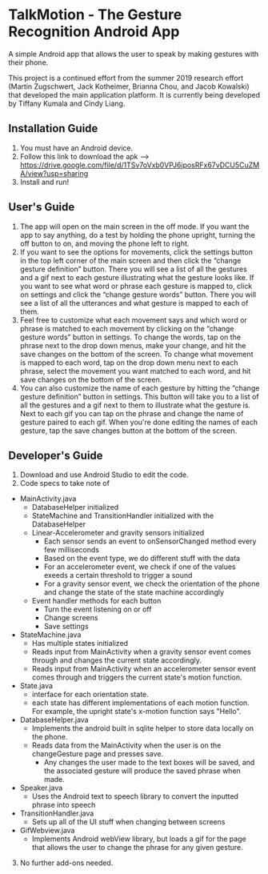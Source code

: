 # TalkMotion - The Gesture Recognition Android App
A simple Android app that allows the user to speak by making gestures with their phone.

This project is a continued effort from the summer 2019 research effort (Martin Zugschwert, Jack Kotheimer, Brianna Chou, and Jacob Kowalski) that developed the main application platform. It is currently being developed by Tiffany Kumala and Cindy Liang. 

## Installation Guide
1. You must have an Android device.
2. Follow this link to download the apk --> https://drive.google.com/file/d/1TSv7oVxb0VPJ6jposRFx67vDCU5CuZMA/view?usp=sharing
3. Install and run!


## User's Guide
1. The app will open on the main screen in the off mode. If you want the app to say anything, do a test by holding the phone upright, turning the off button to on, and moving the phone left to right.
2. If you want to see the options for movements, click the settings button in the top left corner of the main screen and then click the “change gesture definition” button. There you will see a list of all the gestures and a gif next to each gesture illustrating what the gesture looks like. If you want to see what word or phrase each gesture is mapped to, click on settings and click the “change gesture words” button. There you will see a list of all the utterances and what gesture is mapped to each of them.
3. Feel free to customize what each movement says and which word or phrase is matched to each movement by clicking on the “change gesture words” button in settings. To change the words, tap on the phrase next to the drop down menus, make your change, and hit the save changes on the bottom of the screen. To change what movement is mapped to each word, tap on the drop down menu next to each phrase, select the movement you want matched to each word, and hit save changes on the bottom of the screen. 
4. You can also customize the name of each gesture by hitting the “change gesture definition” button in settings. This button will take you to a list of all the gestures and a gif next to them to illustrate what the gesture is. Next to each gif you can tap on the phrase and change the name of gesture paired to each gif. When you're done editing the names of each gesture, tap the save changes button at the bottom of the screen. 


## Developer's Guide
1. Download and use Android Studio to edit the code.
2. Code specs to take note of
  - MainActivity.java
    * DatabaseHelper initialized
    * StateMachine and TransitionHandler initialized with the DatabaseHelper
    * Linear-Accelerometer and gravity sensors initialized
      - Each sensor sends an event to onSensorChanged method every few milliseconds
      - Based on the event type, we do different stuff with the data
      - For an accelerometer event, we check if one of the values exeeds a certain threshold to trigger a sound
      - For a gravity sensor event, we check the orientation of the phone and change the state of the state machine accordingly
    * Event handler methods for each button 
      - Turn the event listening on or off
      - Change screens
      - Save settings
  - StateMachine.java
    * Has multiple states initialized
    * Reads input from MainActivity when a gravity sensor event comes through and changes the current state accordingly.
    * Reads input from MainActivity when an accelerometer sensor event comes through and triggers the current state's motion function.
  - State.java
    * interface for each orientation state.
    * each state has different implementations of each motion function. For example, the upright state's x-motion function says "Hello".
  - DatabaseHelper.java
    * Implements the android built in sqlite helper to store data locally on the phone.
    * Reads data from the MainActivity when the user is on the changeGesture page and presses save.
      - Any changes the user made to the text boxes will be saved, and the associated gesture will produce the saved phrase when made.
  - Speaker.java
    * Uses the Android text to speech library to convert the inputted phrase into speech
  - TransitionHandler.java
    * Sets up all of the UI stuff when changing between screens
  - GifWebview.java
    * Implements Android webView library, but loads a gif for the page that allows the user to change the phrase for any given gesture.
3. No further add-ons needed.
